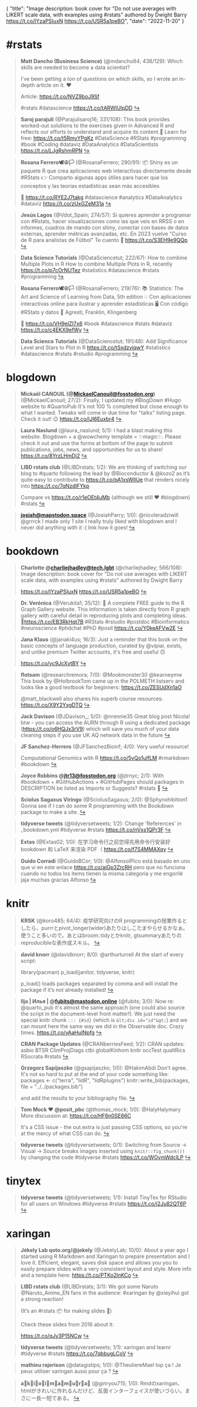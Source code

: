 {
  "title": "Image description: book cover for \"Do not use averages with LIKERT scale data, with examples using #rstats\" authored by Dwight Barry https://t.co/IYzaPSIuxN https://t.co/USR5a1peBO",
  "date": "2022-11-20"
}

# #rstats

> **Matt Dancho (Business Science)** (@mdancho84; 438/129): Which skills are needed to become a data scientist?
> >
> I've been getting a ton of questions on which skills, so I wrote an in-depth article on it. ❤️
> >
> Article: https://t.co/NVZ9boJ9Sf 
> >
> #rstats #datascience https://t.co/tARWIUlpDD  [&#8618;](https://twitter.com/mdancho84/status/1593961545901305856)

<!-- -->


> **Saroj parajuli** (@Parajulisaroj16; 331/108): This book provides worked-out solutions to the exercises given in Advanced R and reflects our efforts to understand and acquire its content.🔗 Learn for free: https://t.co/t5RmyYPgKz #DataScience #RStats #programming #book #Coding #dataviz #DataAnalytics #DataScientists https://t.co/LJgRshmRPN  [&#8618;](https://twitter.com/Parajulisaroj16/status/1593837640994164737)

<!-- -->


> **Rosana Ferrero🕊☮️🏳** (@RosanaFerrero; 290/91): 📦 Shiny es un paquete R que crea aplicaciones web interactivas directamente desde #RStats 
> 👉 Comparto algunas apps útiles para hacer que los conceptos y las teorías estadísticas sean más accesibles  
> >
> 🔗 https://t.co/RYE2J7takg 
> #datascience #analytics #DataAnalytics #dataviz https://t.co/zUxGZeM31a  [&#8618;](https://twitter.com/RosanaFerrero/status/1593889319890165761)

<!-- -->


> **Jesús Lagos** (@Vdot_Spain; 274/57): Si quieres aprender a programar con #Rstats, hacer visualizaciones como las que veis en RRSS o en informes, cuadros de mando con shiny, conectar con bases de datos externas, aprender métricas avanzadas, etc. En 2023 vuelve "Curso de R para analistas de Fútbol" 
> Te cuento 🧵 https://t.co/S3EH9e9QQp  [&#8618;](https://twitter.com/Vdot_Spain/status/1593918520882085890)

<!-- -->


> **Data Science Tutorials** (@DataSciencetut; 222/67): How to combine Multiple Plots in R 
> How to combine Multiple Plots in R, recently https://t.co/p7cOrNUTez #statistics #datascience #rstats #programming  [&#8618;](https://twitter.com/DataSciencetut/status/1593898107183325184)

<!-- -->


> **Rosana Ferrero🕊☮️🏳** (@RosanaFerrero; 219/76): 📚 Statistics: The Art and Science of Learning from Data, 5th edition
> 💡 Con aplicaciones interactivas online para ilustrar y aprender estadísticas 
> 🖥 Con código #RStats y datos
> 👤 Agresti, Franklin, Klingenberg 
> >
> 🔗 https://t.co/VH9elZI7x6 
> #book #datascience #stats #dataviz https://t.co/c4EKX9efWy  [&#8618;](https://twitter.com/RosanaFerrero/status/1593861653392564225)

<!-- -->


> **Data Science Tutorials** (@DataSciencetut; 191/48): Add Significance Level and Stars to Plot in R https://t.co/tSxdzviqwY #statistics #datascience #rstats #rstudio #programming  [&#8618;](https://twitter.com/DataSciencetut/status/1593886202121388032)

<!-- -->


# blogdown

> **Mickaël CANOUIL (@MickaelCanouil@fosstodon.org)** (@MickaelCanouil; 27/2): Finally, I updated my #BlogDown #Hugo website to #QuartoPub
> It's not 100 % completed but close enough to what I wanted.
> Tweaks will come in due time for "talks" listing page.
> Check it out! 😉
> https://t.co/lJI6Euxbr4  [&#8618;](https://twitter.com/MickaelCanouil/status/1591841387372515328)

<!-- -->


> **Laura Naslund** (@laura_naslund; 5/1): I had a blast making this website. Blogdown + a @wowchemy template = ✨magic✨. Please check it out and use the forms at bottom of the page to submit publications, jobs, news, and opportunities for us to share! https://t.co/8YrzLHmDj2  [&#8618;](https://twitter.com/laura_naslund/status/1593382699154161665)

<!-- -->


> **LIBD rstats club** (@LIBDrstats; 1/2): We are thinking of switching our blog to #quarto following the lead by @Bioconductor &amp; @kozo2 as it’s quite easy to contribute to https://t.co/pA1xsWIlUe that renders nicely into https://t.co/7qNzdIFYkp
> >
> Compare vs https://t.co/r1eOEt4uMb (although we still ❤️ #blogdown) #rstats  [&#8618;](https://twitter.com/LIBDrstats/status/1593627438768132098)

<!-- -->


> **josiah@mapstodon.space** (@JosiahParry; 1/0): @nicoleradziwill @grrrck I made only 1 site I really truly liked with blogdown and I never did anything with it :( lmk how it goes!  [&#8618;](https://twitter.com/JosiahParry/status/1593049677142036481)

<!-- -->


# bookdown

> **Charlotte @charliejhadley@tech.lgbt** (@charliejhadley; 566/108): Image description: book cover for "Do not use averages with LIKERT scale data, with examples using #rstats" authored by Dwight Barry
> >
> https://t.co/IYzaPSIuxN https://t.co/USR5a1peBO  [&#8618;](https://twitter.com/charliejhadley/status/1592123054158905345)

<!-- -->


> **Dr. Verónica** (@Verukita1; 35/12): 📒 A complete FREE guide to the R Graph Gallery website. This information is taken directly from R graph gallery with careful detail in reproducing plots and completing ideas. 
> 🔗https://t.co/EB3RkHqt7B
> #RStats #rstudio #postdoc #Bioinformatics #neuroscience #phdchat #PhD  #posit https://t.co/Y0keAFVw2E  [&#8618;](https://twitter.com/Verukita1/status/1592220764178362368)

<!-- -->


> **Jana Klaus** (@janakl4us; 16/3): Just a reminder that this book on the basic concepts of language production, curated by @vipiai, exists, and unlike premium Twitter accounts, it's free and useful 🙃 
> >
> https://t.co/yc9JcXvtBY  [&#8618;](https://twitter.com/janakl4us/status/1592142295474012161)

<!-- -->


> **flotsam** (@researchremora; 7/0): @Mookmonster30 @kearneymw This book by @HolbrookTom came up in the POLMETH listserv and looks like a good textbook for beginners: https://t.co/ZESUdXn1aO
> >
> @matt_blackwell also shares his superb course resources: https://t.co/X9Y2YxgDTQ  [&#8618;](https://twitter.com/researchremora/status/1593305390862704643)

<!-- -->


> **Jack Davison** (@JDavison_; 5/0): @nrennie35 Great blog post Nicola! btw - you can access the AURN through R using a dedicated package (https://t.co/o6HQJx3rV9) which will save you much of your data cleaning steps if you use UK AQ network data in the future  [&#8618;](https://twitter.com/JDavison_/status/1592124057927159810)

<!-- -->


> **JF Sanchez-Herrero** (@JFSanchezBioinf; 4/0): Very useful resource! 
> >
> Computational Genomics with R https://t.co/5vQo1ulfLM #rmarkdown #bookdown  [&#8618;](https://twitter.com/JFSanchezBioinf/status/1592537129074454529)

<!-- -->


> **Joyce Robbins @jtr13@fosstodon.org** (@jtrnyc; 2/1): With #bookdown + #GitHubActions + #GitHubPages should packages in DESCRIPTION be listed as Imports or Suggests? #rstats 🤔  [&#8618;](https://twitter.com/jtrnyc/status/1591933728590336000)

<!-- -->


> **Sciolus Sagaxus Viringo** (@SciolusSagaxus; 2/0): @Sphynxhibition1 Gonna see if I can do some R programming with the Bookdown package to make a site.  [&#8618;](https://twitter.com/SciolusSagaxus/status/1593494047254986752)

<!-- -->


> **tidyverse tweets** (@tidyversetweets; 1/2): Change 'References' in _bookdown.yml #tidyverse #rstats https://t.co/nVxs1QPr3F  [&#8618;](https://twitter.com/tidyversetweets/status/1593297827609853954)

<!-- -->


> **Extas** (@Extas02; 1/0): 在学习命令行之前您得先用命令行安装好 bookdown 和 LaTeX 来渲染 PDF（ https://t.co/f7S4MMAXqy  [&#8618;](https://twitter.com/Extas02/status/1593381185287516161)

<!-- -->


> **Guido Corradi** (@GuidoBCor; 1/0): @AlfonsoIPico está basado en uno que vi en este enlace https://t.co/aiGp3ZrcRH pero que no funciona cuando no todos los items tienen la misma categoria y me engorilé jaja muchas gracias Alfonso  [&#8618;](https://twitter.com/GuidoBCor/status/1592853979738038272)

<!-- -->


# knitr

> **KRSK** (@koro485; 64/4): 疫学研究向けのR programmingの授業作るとしたら、purrrとpivot_longer(wider)あたりはしこたまやらせるかなぁ。使うこと多いので。あとはbroom::tidyとかknitr, gtsummaryあたりのreproducibleな表作成スキル。  [&#8618;](https://twitter.com/koro485/status/1592717619521802242)

<!-- -->


> **david knorr** (@davidknorr; 8/0): @arthurturrell At the start of every script:
> >
> library(pacman)
> p_load(janitor, tidyverse, knitr)
> >
> p_load() loads packages separated by comma and will install the package if it’s not already installed!  [&#8618;](https://twitter.com/davidknorr/status/1593444081140539393)

<!-- -->


> **Ilja | Илья | @fubits@mastodon.online** (@fubits; 3/0): Now re: @quarto_pub it's almost the same approach (one could also source the script in the document-level front matter!).
> We just need the special knitr chunk `::: {#id}` (which is `&lt;div id="id"&gt;`) and we can mount here the same way we did in the Observable doc.
> Crazy times. https://t.co/yAaHuINpfg  [&#8618;](https://twitter.com/fubits/status/1592226791514865664)

<!-- -->


> **CRAN Package Updates** (@CRANberriesFeed; 1/2): CRAN updates: asbio BTSR ClimProjDiags ctbi globalKinhom knitr occTest qualtRics RSocrata #rstats  [&#8618;](https://twitter.com/CRANberriesFeed/status/1593575338243563521)

<!-- -->


> **Grzegorz Sapijaszko** (@gsapijaszko; 1/0): @HakimAbdi Don't agree. It's not so hard to put at the end of your code something like:
> packages &lt;- c("terra", "lidR", "lidRplugins")
> knitr::write_bib(packages, file = "../../packages.bib")
> >
> and add the results to your bibliography file.  [&#8618;](https://twitter.com/gsapijaszko/status/1593932087584849924)

<!-- -->


> **Tom Mock ❤️ @posit_pbc** (@thomas_mock; 1/0): @HalyHalymary More discussion at: https://t.co/HF6n0SE66C
> >
> It's a CSS issue - the out.extra is just passing CSS options, so you're at the mercy of what CSS can do.  [&#8618;](https://twitter.com/thomas_mock/status/1593015190466940928)

<!-- -->


> **tidyverse tweets** (@tidyversetweets; 0/1): Switching from Source -&gt; Visual -&gt; Source breaks images inserted using `knitr::fig_chunk())` by changing the code #tidyverse #rstats https://t.co/WOvmWdclLP  [&#8618;](https://twitter.com/tidyversetweets/status/1593556628229349376)

<!-- -->


# tinytex

> **tidyverse tweets** (@tidyversetweets; 1/1): Install TinyTex for RStudio for all users on Windows #tidyverse #rstats https://t.co/j2Ju82QT6P  [&#8618;](https://twitter.com/tidyversetweets/status/1593686182499872768)

<!-- -->


# xaringan

> **Jékely Lab qoto.org/@jekely** (@JekelyLab; 10/0): About a year ago I started using R Markdown and Xaringan to prepare presentation and I love it. Efficient, elegant, saves disk space and allows you you to easily prepare slides with a very consistent layout and style. More info and a template here:
> https://t.co/PTKo2lnKCo  [&#8618;](https://twitter.com/JekelyLab/status/1592126659154808832)

<!-- -->


> **LIBD rstats club** (@LIBDrstats; 3/1): We got some Naruto @Naruto_Anime_EN fans in the audience: #xaringan by @xieyihui got a strong reaction! 
> >
> (It’s an #rstats 📦 for making slides 🛝)
> >
> Check these slides from 2016 about it:
> >
> https://t.co/qJy3P15NCw  [&#8618;](https://twitter.com/LIBDrstats/status/1593610548595363840)

<!-- -->


> **tidyverse tweets** (@tidyversetweets; 1/1): xaringan and learnr #tidyverse #rstats https://t.co/7qbbugLCoV  [&#8618;](https://twitter.com/tidyversetweets/status/1593989786737336320)

<!-- -->


> **mathieu rajerison** (@datagistips; 1/0): @TheuliereMael top ça ! Je peux utiliser xaringan aussi pour ça ?  [&#8618;](https://twitter.com/datagistips/status/1592900857712226305)

<!-- -->


> **a⃕k⃕i⃕o⃕i⃕m⃕a⃕m⃕u⃕r⃕a⃕** (@ginryou715; 1/0): Rmdのxaringan、htmlがきれいに作れるんだけど、反面インターフェイスが使いづらい。まさに一長一短である。  [&#8618;](https://twitter.com/ginryou715/status/1592424749485129730)

<!-- -->


